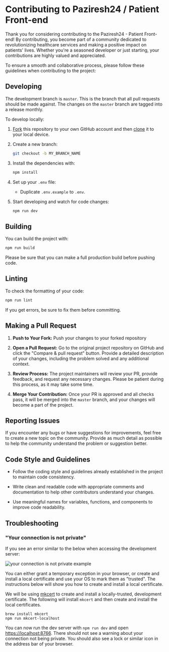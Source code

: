# Contributing to Paziresh24 / Patient Front-end

Thank you for considering contributing to the Paziresh24 - Patient Front-end! By contributing, you become part of a community dedicated to revolutionizing healthcare services and making a positive impact on patients' lives. Whether you're a seasoned developer or just starting, your contributions are highly valued and appreciated.

To ensure a smooth and collaborative process, please follow these guidelines when contributing to the project:

## Developing
The development branch is `master`. This is the branch that all pull
requests should be made against. The changes on the `master`
branch are tagged into a release monthly.

To develop locally:

1. [Fork](https://help.github.com/articles/fork-a-repo/) this repository to your
   own GitHub account and then
   [clone](https://help.github.com/articles/cloning-a-repository/) it to your local device.
2. Create a new branch:

   ```sh
   git checkout -b MY_BRANCH_NAME
   ```

3. Install the dependencies with:

   ```sh
   npm install
   ```

4. Set up your `.env` file:

   - Duplicate `.env.example` to `.env`.
 
5. Start developing and watch for code changes:

   ```sh
   npm run dev
   ```

## Building

You can build the project with:

```bash
npm run build
```

Please be sure that you can make a full production build before pushing code.

## Linting

To check the formatting of your code:

```sh
npm run lint
```

If you get errors, be sure to fix them before committing.

## Making a Pull Request

1. **Push to Your Fork:** Push your changes to your forked repository

2. **Open a Pull Request:** Go to the original project repository on GitHub and click the "Compare & pull request" button. Provide a detailed description of your changes, including the problem solved and any additional context.

3. **Review Process:** The project maintainers will review your PR, provide feedback, and request any necessary changes. Please be patient during this process, as it may take some time.

4. **Merge Your Contribution:** Once your PR is approved and all checks pass, it will be merged into the `master` branch, and your changes will become a part of the project.

## Reporting Issues

If you encounter any bugs or have suggestions for improvements, feel free to create a new topic on the community. Provide as much detail as possible to help the community understand the problem or suggestion better.

## Code Style and Guidelines

- Follow the coding style and guidelines already established in the project to maintain code consistency.

- Write clean and readable code with appropriate comments and documentation to help other contributors understand your changes.

- Use meaningful names for variables, functions, and components to improve code readability.



## Troubleshooting
### "Your connection is not private"

If you see an error similar to the below when accessing the development server:

![your connection is not private example](https://develop.sentry.dev/static/31358cc166bbeb7d0b28fd57f5036637/c1b63/connectionNotPrivate.png)

You can either grant a temporary exception in your browser, or create and install a local certificate and use your OS to mark them as "trusted". The instructions below will show you how to create and install a local certificate.

We will be using [mkcert](https://github.com/FiloSottile/mkcert) to create and install a locally-trusted, development certificate. The following will install `mkcert` and then create and install the local certificates.

```shell
brew install mkcert
npm run mkcert-localhost
```

You can now run the dev server with `npm run dev` and open [https://localhost:8766](https://localhost:8766). There should not see a warning about your connection not being private. You should also see a lock or similar icon in the address bar of your browser.
